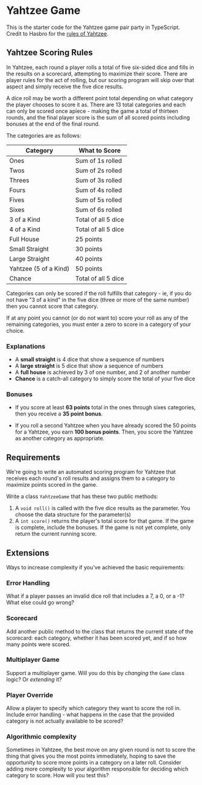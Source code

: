 # Yahtzee Game

This is the starter code for the Yahtzee game pair party in TypeScript. Credit to Hasbro for the [rules of Yahtzee](https://www.hasbro.com/common/instruct/yahtzee.pdf).

## Yahtzee Scoring Rules

In Yahtzee, each round a player rolls a total of five six-sided dice and fills in the results on a scorecard, attempting to maximize their score. There are player rules for the act of rolling, but our scoring program will skip over that aspect and simply receive the five dice results.

A dice roll may be worth a different point total depending on what category the player chooses to score it as. There are 13 total categories and each can only be scored once apiece - making the game a total of thirteen rounds, and the final player score is the sum of all scored points including bonuses at the end of the final round.

The categories are as follows:

| Category  | What to Score |
| ------------- | ------------- |
| Ones  | Sum of 1s rolled |
| Twos | Sum of 2s rolled |
| Threes | Sum of 3s rolled |
| Fours | Sum of 4s rolled |
| Fives | Sum of 5s rolled |
| Sixes | Sum of 6s rolled |
| 3 of a Kind | Total of all 5 dice |
| 4 of a Kind | Total of all 5 dice |
| Full House | 25 points |
| Small Straight | 30 points |
| Large Straight | 40 points |
| Yahtzee (5 of a Kind) | 50 points |
| Chance | Total of all 5 dice |

Categories can only be scored if the roll fulfills that category - ie, if you do not have "3 of a kind" in the five dice (three or more of the same number) then you cannot score that category.

If at any point you cannot (or do not want to) score your roll as any of the remaining categories, you must enter a zero to score in a category of your choice.

### Explanations
- A **small straight** is 4 dice that show a sequence of numbers
- A **large straight** is 5 dice that show a sequence of numbers
- A **full house** is achieved by 3 of one number, and 2 of another number
- **Chance** is a catch-all category to simply score the total of your five dice

### Bonuses

- If you score at least **63 points** total in the ones through sixes categories, then you receive a **35 point bonus**.

- If you roll a second Yahtzee when you have already scored the 50 points for a Yahtzee, you earn **100 bonus points**. Then, you score the Yahtzee as another category as appropriate.

## Requirements

We're going to write an automated scoring program for Yahtzee that receives each round's roll results and assigns them to a category to maximize points scored in the game.

Write a class `YahtzeeGame` that has these two public methods:

1. A `void roll()` is called with the five dice results as the parameter. You choose the data structure for the parameter(s)
2. A `int score()` returns the player's total score for that game. If the game is complete, include the bonuses. If the game is not yet complete, only return the current running score.

## Extensions

Ways to increase complexity if you've achieved the basic requirements:

### Error Handling
What if a player passes an invalid dice roll that includes a 7, a 0, or a -1? What else could go wrong?

### Scorecard
Add another public method to the class that returns the current state of the scorecard: each category, whether it has been scored yet, and if so how many points were scored.

### Multiplayer Game
Support a multiplayer game. Will you do this by *changing* the `Game` class logic? Or *extending* it?

### Player Override
Allow a player to specify which category they want to score the roll in. Include error handling - what happens in the case that the provided category is not actually available to be scored?

### Algorithmic complexity
Sometimes in Yahtzee, the best move on any given round is not to score the thing that gives you the most points immediately, hoping to save the opportunity to score more points in a category on a later roll. Consider adding more complexity to your algorithm responsible for deciding which category to score. How will you test this?